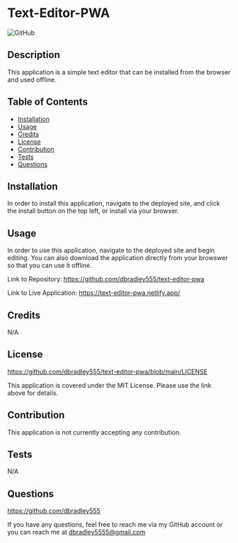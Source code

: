 # Text-Editor-PWA

![GitHub](https://img.shields.io/github/license/dbradley555/text-editor-pwa?style=for-the-badge)

## Description

This application is a simple text editor that can be installed from the browser and used offline.

## Table of Contents

- [Installation](#installation)
- [Usage](#usage)
- [Credits](#credits)
- [License](#license)
- [Contribution](#contribution)
- [Tests](#tests)
- [Questions](#questions)

## Installation

In order to install this application, navigate to the deployed site, and click the install button on the top left, or install via your browser.

## Usage

In order to use this application, navigate to the deployed site and begin editing. You can also download the application directly from your browswer so that you can use it offline.

Link to Repository: https://github.com/dbradley555/text-editor-pwa

Link to Live Application: https://text-editor-pwa.netlify.app/

## Credits

N/A

## License

https://github.com/dbradley555/text-editor-pwa/blob/main/LICENSE

This application is covered under the MIT License. Please use the link above for details.

## Contribution

This application is not currently accepting any contribution.

## Tests

N/A

## Questions

https://github.com/dbradley555

If you have any questions, feel free to reach me via my GitHub account or you can reach me at
dbradley5555@gmail.com
